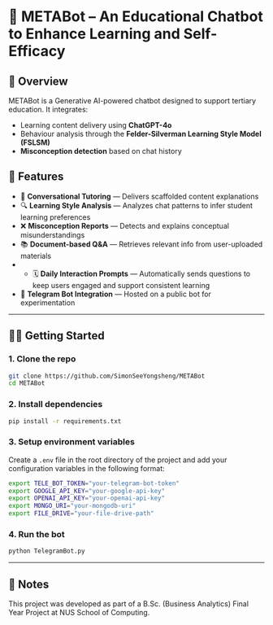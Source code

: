 
# 📘 METABot – An Educational Chatbot to Enhance Learning and Self-Efficacy

## 🧠 Overview

METABot is a Generative AI-powered chatbot designed to support tertiary education. It integrates:
- Learning content delivery using **ChatGPT-4o**
- Behaviour analysis through the **Felder-Silverman Learning Style Model (FSLSM)**
- **Misconception detection** based on chat history


## 🚀 Features

- 🤖 **Conversational Tutoring** — Delivers scaffolded content explanations
- 🔍 **Learning Style Analysis** — Analyzes chat patterns to infer student learning preferences
- ❌ **Misconception Reports** — Detects and explains conceptual misunderstandings
- 📚 **Document-based Q&A** — Retrieves relevant info from user-uploaded materials
- - 🗓️ **Daily Interaction Prompts** — Automatically sends questions to keep users engaged and support consistent learning
- 🧪 **Telegram Bot Integration** — Hosted on a public bot for experimentation

---

## 🧑‍💻 Getting Started

### 1. Clone the repo
```bash
git clone https://github.com/SimonSeeYongsheng/METABot
cd METABot
```
### 2. Install dependencies
```bash
pip install -r requirements.txt
```
### 3. Setup environment variables
Create a `.env` file in the root directory of the project and add your configuration variables in the following format:

```bash
export TELE_BOT_TOKEN="your-telegram-bot-token"
export GOOGLE_API_KEY="your-google-api-key"
export OPENAI_API_KEY="your-openai-api-key"
export MONGO_URI="your-mongodb-uri"
export FILE_DRIVE="your-file-drive-path"
```
### 4. Run the bot
```bash
python TelegramBot.py
```

---

## 📌 Notes
This project was developed as part of a B.Sc. (Business Analytics) Final Year Project at NUS School of Computing.
